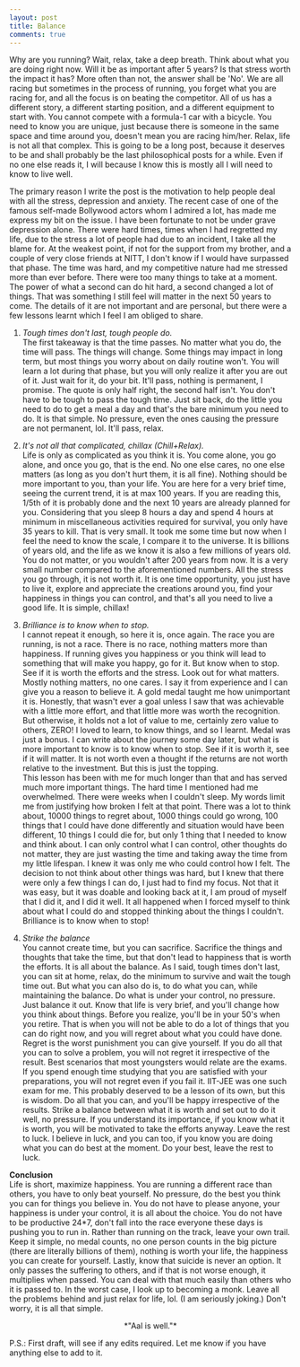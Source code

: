 ```yaml
---
layout: post
title: Balance
comments: true
---
```


Why are you running? Wait, relax, take a deep breath. Think about what you are doing right now. Will it be as important after 5 years? Is that stress worth the impact it has? More often than not, the answer shall be 'No'. We are all racing but sometimes in the process of running, you forget what you are racing for, and all the focus is on beating the competitor. All of us has a different story, a different starting position, and a different equipment to start with. You cannot compete with a formula-1 car with a bicycle. You need to know you are unique, just because there is someone in the same space and time around you, doesn't mean you are racing him/her. Relax, life is not all that complex. This is going to be a long post, because it deserves to be and shall probably be the last philosophical posts for a while. Even if no one else reads it, I will because I know this is mostly all I will need to know to live well.  

The primary reason I write the post is the motivation to help people deal with all the stress, depression and anxiety. The recent case of one of the famous self-made Bollywood actors whom I admired a lot, has made me express my bit on the issue. I have been fortunate to not be under grave depression alone. There were hard times, times when I had regretted my life, due to the stress a lot of people had due to an incident, I take all the blame for. At the weakest point, if not for the support from my brother, and a couple of very close friends at NITT, I don't know if I would have surpassed that phase. The time was hard, and my competitive nature had me stressed more than ever before. There were too many things to take at a moment. The power of what a second can do hit hard, a second changed a lot of things. That was something I still feel will matter in the next 50 years to come. The details of it are not important and are personal, but there were a few lessons learnt which I feel I am obliged to share.  

1. *Tough times don't last, tough people do.*  
The first takeaway is that the time passes. No matter what you do, the time will pass. The things will change. Some things may impact in long term, but most things you worry about on daily routine won't. You will learn a lot during that phase, but you will only realize it after you are out of it. Just wait for it, do your bit. It'll pass, nothing is permanent, I promise. The quote is only half right, the second half isn't. You don't have to be tough to pass the tough time. Just sit back, do the little you need to do to get a meal a day and that's the bare minimum you need to do. It is that simple. No pressure, even the ones causing the pressure are not permanent, lol. It'll pass, relax.  

2. *It's not all that complicated, chillax (Chill+Relax).*  
Life is only as complicated as you think it is. You come alone, you go alone, and once you go, that is the end. No one else cares, no one else matters (as long as you don't hurt them, it is all fine). Nothing should be more important to you, than your life. You are here for a very brief time, seeing the current trend, it is at max 100 years. If you are reading this, 1/5th of it is probably done and the next 10 years are already planned for you. Considering that you sleep 8 hours a day and spend 4 hours at minimum in miscellaneous activities required for survival, you only have 35 years to kill. That is very small. It took me some time but now when I feel the need to know the scale, I compare it to the universe. It is billions of years old, and the life as we know it is also a few millions of years old. You do not matter, or you wouldn't after 200 years from now. It is a very small number compared to the aforementioned numbers. All the stress you go through, it is not worth it. It is one time opportunity, you just have to live it, explore and appreciate the creations around you, find your happiness in things you can control, and that's all you need to live a good life. It is simple, chillax!   

3. *Brilliance is to know when to stop.*  
I cannot repeat it enough, so here it is, once again. The race you are running, is not a race. There is no race, nothing matters more than happiness. If running gives you happiness or you think will lead to something that will make you happy, go for it. But know when to stop. See if it is worth the efforts and the stress. Look out for what matters. Mostly nothing matters, no one cares. I say it from experience and I can give you a reason to believe it. A gold medal taught me how unimportant it is. Honestly, that wasn't ever a goal unless I saw that was achievable with a little more effort, and that little more was worth the recognition. But otherwise, it holds not a lot of value to me, certainly zero value to others, ZERO! I loved to learn, to know things, and so I learnt. Medal was just a bonus. I can write about the journey some day later, but what is more important to know is to know when to stop. See if it is worth it, see if it will matter. It is not worth even a thought if the returns are not worth relative to the investment. But this is just the topping.  
This lesson has been with me for much longer than that and has served much more important things. The hard time I mentioned had me overwhelmed. There were weeks when I couldn't sleep. My words limit me from justifying how broken I felt at that point. There was a lot to think about, 10000 things to regret about, 1000 things could go wrong, 100 things that I could have done differently and situation would have been different, 10 things I could die for, but only 1 thing that I needed to know and think about. I can only control what I can control, other thoughts do not matter, they are just wasting the time and taking away the time from my little lifespan. I knew it was only me who could control how I felt. The decision to not think about other things was hard, but I knew that there were only a few things I can do, I just had to find my focus. Not that it was easy, but it was doable and looking back at it, I am proud of myself that I did it, and I did it well. It all happened when I forced myself to think about what I could do and stopped thinking about the things I couldn't. Brilliance is to know when to stop!  

4. *Strike the balance*  
You cannot create time, but you can sacrifice. Sacrifice the things and thoughts that take the time, but that don't lead to happiness that is worth the efforts. It is all about the balance. As I said, tough times don't last, you can sit at home, relax, do the minimum to survive and wait the tough time out. But what you can also do is, to do what you can, while maintaining the balance. Do what is under your control, no pressure. Just balance it out. Know that life is very brief, and you'll change how you think about things. Before you realize, you'll be in your 50's when you retire. That is when you will not be able to do a lot of things that you can do right now, and you will regret about what you could have done. Regret is the worst punishment you can give yourself. If you do all that you can to solve a problem, you will not regret it irrespective of the result. Best scenarios that most youngsters would relate are the exams. If you spend enough time studying that you are satisfied with your preparations, you will not regret even if you fail it. IIT-JEE was one such exam for me. This probably deserved to be a lesson of its own, but this is wisdom. Do all that you can, and you'll be happy irrespective of the results. Strike a balance between what it is worth and set out to do it well, no pressure. If you understand its importance, if you know what it is worth, you will be motivated to take the efforts anyway. Leave the rest to luck. I believe in luck, and you can too, if you know you are doing what you can do best at the moment. Do your best, leave the rest to luck.  

**Conclusion**  
Life is short, maximize happiness. You are running a different race than others, you have to only beat yourself. No pressure, do the best you think you can for things you believe in. You do not have to please anyone, your happiness is under your control, it is all about the choice. You do not have to be productive 24*7, don't fall into the race everyone these days is pushing you to run in. Rather than running on the track, leave your own trail. Keep it simple, no medal counts, no one person counts in the big picture (there are literally billions of them), nothing is worth your life, the happiness you can create for yourself. Lastly, know that suicide is never an option. It only passes the suffering to others, and if that is not worse enough, it multiplies when passed. You can deal with that much easily than others who it is passed to. In the worst case, I look up to becoming a monk. Leave all the problems behind and just relax for life, lol. (I am seriously joking.) Don't worry, it is all that simple.  

<div align="center"> *"Aal is well."* </div> 

P.S.: First draft, will see if any edits required. Let me know if you have anything else to add to it.